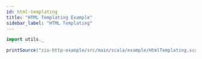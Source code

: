 ```yaml
---
id: html-templating
title: "HTML Templating Example"
sidebar_label: "HTML Templating"
---
```


```scala mdoc:passthrough
import utils._

printSource("zio-http-example/src/main/scala/example/HtmlTemplating.scala")
```

